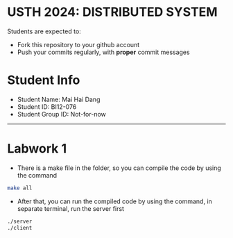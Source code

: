 # USTH 2024: DISTRIBUTED SYSTEM

Students are expected to:
* Fork this repository to your github account
* Push your commits regularly, with **proper** commit messages


# Student Info

* Student Name: Mai Hai Dang
* Student ID: BI12-076
* Student Group ID: Not-for-now

---
# Labwork 1

- There is a make file in the folder, so you can compile the code by using the command

```bash
make all
```

- After that, you can run the compiled code by using the command, in separate terminal, run the server first

```bash
./server
./client
